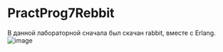 # PractProg7Rebbit

В данной лабораторной сначала был скачан rabbit, вместе с Erlang. 
![image](https://github.com/user-attachments/assets/75b70cef-0fb2-4d83-beac-48e761955be8)
